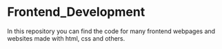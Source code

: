 # Frontend_Development
In this repository you can find the code for many frontend webpages and websites made with html, css and others.
